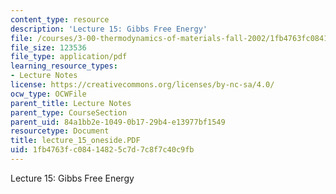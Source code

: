 ```yaml
---
content_type: resource
description: 'Lecture 15: Gibbs Free Energy'
file: /courses/3-00-thermodynamics-of-materials-fall-2002/1fb4763fc08414825c7d7c8f7c40c9fb_lecture_15_oneside.PDF
file_size: 123536
file_type: application/pdf
learning_resource_types:
- Lecture Notes
license: https://creativecommons.org/licenses/by-nc-sa/4.0/
ocw_type: OCWFile
parent_title: Lecture Notes
parent_type: CourseSection
parent_uid: 84a1bb2e-1049-0b17-29b4-e13977bf1549
resourcetype: Document
title: lecture_15_oneside.PDF
uid: 1fb4763f-c084-1482-5c7d-7c8f7c40c9fb
---
```

Lecture 15: Gibbs Free Energy